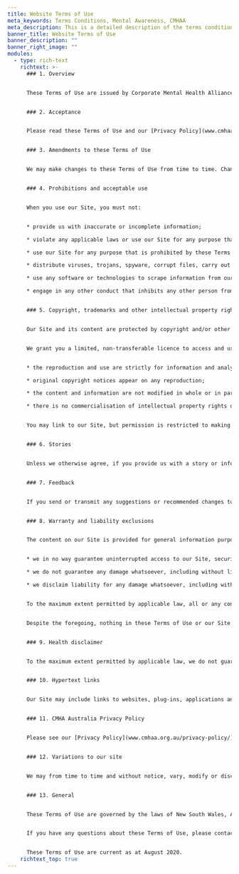```yaml
---
title: Website Terms of Use
meta_keywords: Terms Conditions, Mental Awareness, CMHAA
meta_description: This is a detailed description of the terms conditions page.
banner_title: Website Terms of Use
banner_description: ""
banner_right_image: ""
modules:
  - type: rich-text
    richtext: >-
      ### 1. Overview


      These Terms of Use are issued by Corporate Mental Health Alliance Australia Limited (ABN 28 638 927 125) (**CMHA Australia**, **we**, **us** or **our**), and govern your use of this website (our **Site**). 


      ### 2. Acceptance


      Please read these Terms of Use and our [Privacy Policy](www.cmhaa.org.au/privacy-policy/) before making use of our Site. By using our Site you agree to, and must comply with, these Terms of Use and our [Privacy Policy](www.cmhaa.org.au/privacy-policy/).


      ### 3. Amendments to these Terms of Use


      We may make changes to these Terms of Use from time to time. Changes to these Terms of Use will be displayed as an updated version on our Site. We encourage you to periodically review these Terms of Use so you remain informed about the terms that govern your use of our Site.


      ### 4. Prohibitions and acceptable use


      When you use our Site, you must not:


      * provide us with inaccurate or incomplete information;

      * violate any applicable laws or use our Site for any purpose that is unlawful;

      * use our Site for any purpose that is prohibited by these Terms of Use;

      * distribute viruses, trojans, spyware, corrupt files, carry out denial of service attacks or use any other similar software or programs that may interrupt the functionality of our Site or damage the operation of any computer hardware or software;

      * use any software or technologies to scrape information from our Site or collect or store personal information about any users of our Site; and/or

      * engage in any other conduct that inhibits any other person from using or enjoying our Site.


      ### 5. Copyright, trademarks and other intellectual property rights


      Our Site and its content are protected by copyright and/or other intellectual property rights. We (or our licensors) retain all right, title and interest in and to our Site (including any trademarks and logos displayed on our Site) and all related content, and nothing you do on or in relation to our Site or any of the related content will transfer any intellectual property rights to you or grant you any licence to exercise any intellectual property rights unless this is expressly authorised by us in writing.


      We grant you a limited, non-transferable licence to access and use our Site in accordance with these Terms of Use and any applicable laws. You must not copy, reprint or electronically reproduce our Site or any related content in whole or in part, without our written permission except where:


      * the reproduction and use are strictly for information and analysis within your organisation to enable you get to know us;

      * original copyright notices appear on any reproduction;

      * the content and information are not modified in whole or in part and in any way whatsoever; and

      * there is no commercialisation of intellectual property rights owned by us (or our licensors).


      You may link to our Site, but permission is restricted to making a link without any alteration of our Site’s content. Subject to applicable law, we may revoke, suspend or deny the permissions referred to in this section at any time.


      ### 6. Stories


      Unless we otherwise agree, if you provide us with a story or information about you (including any pictures or images of you), you grant us a perpetual, royalty-free, irrevocable licence to use such story or information about you (including on our Site and in our promotional material), and we are free to use such story or information about you without compensation to you.


      ### 7. Feedback


      If you send or transmit any suggestions or recommended changes to our Site (**Feedback**), all such Feedback is, and will be treated as, non-confidential and non-proprietary. You assign all right, title and interest in, and we are free to use, without attribution or compensation to you, any such Feedback.


      ### 8. Warranty and liability exclusions


      The content on our Site is provided for general information purposes only. While we endeavour to ensure the functionality of our Site and provide you with helpful information, to the maximum extent permitted by applicable law:


      * we in no way guarantee uninterrupted access to our Site, security of our Site and absence of all viruses or other undesirable hosts (including in the elements of our Site and the information incorporated therein);

      * we do not guarantee any damage whatsoever, including without limitation direct or indirect damage that may result from access to our Site and the use of all or part of the elements or information contained therein; and

      * we disclaim liability for any damage whatsoever, including without limitation direct and indirect damage that may result from access to our Site and the use of all or part of the elements or information contained therein.


      To the maximum extent permitted by applicable law, all or any content or information published on our Site is provided “as is”, “as available” and “where is” without warranty of any kind, either express or implied, including but not limited to, warranties of merchantability, fitness for a particular purpose or non-infringement of third party rights.


      Despite the foregoing, nothing in these Terms of Use or our Site excludes, restricts or modifies any guarantee, term, condition, warranty, right or remedy implied or imposed by any statute or regulation which cannot lawfully excluded or limited (including under Australian Consumer Law).


      ### 9. Health disclaimer


      To the maximum extent permitted by applicable law, we do not guarantee the accuracy, quality, suitability or reliability of any information on our Site, including information provided as part of surveys and related tools. The information on our Site is not intended as a substitute for professional medical advice, diagnosis and treatment. If you have a question regarding your health or a medical condition, you should always seek the advice of a qualified medical professional.


      ### 10. Hypertext links


      Our Site may include links to websites, plug-ins, applications and other resources operated by third parties other than us. Such third-party links are provided solely as a convenience to you. We do not control or endorse such third-party links. We recommend you read the terms and conditions and privacy policies imposed by any such third parties.


      ### 11. CMHA Australia Privacy Policy


      Please see our [Privacy Policy](www.cmhaa.org.au/privacy-policy/) for details of how we collect and handle your personal information.


      ### 12. Variations to our site


      We may from time to time and without notice, vary, modify or discontinue, temporarily or permanently, any or all of our Site. While we will aim to advise you in advance if our Site is scheduled to be unavailable, we may not always be able to do so.


      ### 13. General


      These Terms of Use are governed by the laws of New South Wales, Australia. Any dispute arising from your use of our Site are exclusively subject to the jurisdiction of the courts of New South Wales, Australia.


      If you have any questions about these Terms of Use, please contact us at [info@cmhaa.org.au](mailto:info@cmhaa.org.au).


      These Terms of Use are current as at August 2020.
    richtext_top: true
---
```

